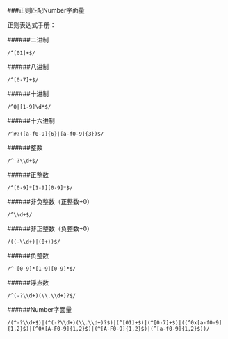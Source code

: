###正则匹配Number字面量

正则表达式手册：[](https://tool.oschina.net/uploads/apidocs/jquery/regexp.html)

######二进制
```
/^[01]+$/
```

######八进制
```
/^[0-7]+$/
```

######十进制
```
/^0|[1-9]\d*$/
```

######十六进制
```
/^#?([a-f0-9]{6}|[a-f0-9]{3})$/
```

######整数
```
/^-?\\d+$/
```

######正整数
```
/^[0-9]*[1-9][0-9]*$/
```

######非负整数（正整数+0）
```
/^\\d+$/
```

######非正整数（负整数+0）
```
/((-\\d+)|(0+))$/
```

######负整数
```
/^-[0-9]*[1-9][0-9]*$/
```

######浮点数
```
/^(-?\\d+)(\\.\\d+)?$/
```

######Number字面量
```
/(^-?\\d+$)|(^(-?\\d+)(\\.\\d+)?$)|(^[01]+$)|(^[0-7]+$)|((^0x[a-f0-9]{1,2}$)|(^0X[A-F0-9]{1,2}$)|(^[A-F0-9]{1,2}$)|(^[a-f0-9]{1,2}$))/
```



